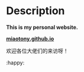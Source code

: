 # Description

**This is my personal website.**  

**[miaotony.github.io](https://github.com/miaotony/miaotony.github.io)**

欢迎各位大佬们的来访呀！  

:happy:

